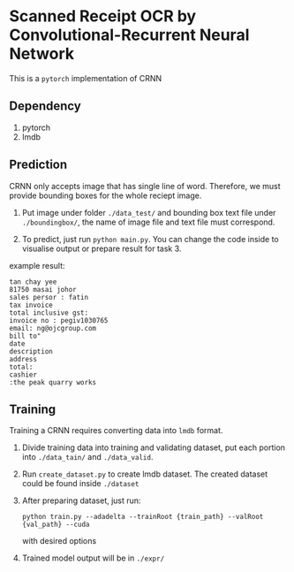 # Scanned Receipt OCR by Convolutional-Recurrent Neural Network

This is a `pytorch` implementation of CRNN


## Dependency

1. pytorch
2. lmdb

## Prediction

CRNN only accepts image that has single line of word. Therefore, we must provide bounding boxes for the whole reciept image.

1. Put image under folder `./data_test/` and bounding box text file under `./boundingbox/`, the name of image file and text file must correspond. 

2. To predict, just run `python main.py`. You can change the code inside to visualise output or prepare result for task 3.

example result:
```
tan chay yee
81750 masai johor
sales persor : fatin
tax invoice
total inclusive gst:
invoice no : pegiv1030765
email: ng@ojcgroup.com
bill to"
date
description
address
total:
cashier
:the peak quarry works
```

## Training

Training a CRNN requires converting data into `lmdb` format.

1. Divide training data into training and validating dataset, put each portion into `./data_tain/` and `./data_valid`.

2. Run `create_dataset.py` to create lmdb dataset. The created dataset could be found inside `./dataset`

3. After preparing dataset, just run:
   ```shell
   python train.py --adadelta --trainRoot {train_path} --valRoot {val_path} --cuda
   ```
   with desired options

4. Trained model output will be in `./expr/`